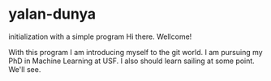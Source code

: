# yalan-dunya
initialization with a simple program
Hi there. Wellcome!

With this program I am introducing myself to the git world.
I am pursuing my PhD in Machine Learning at USF. I also should learn sailing at some point. We'll see. 
